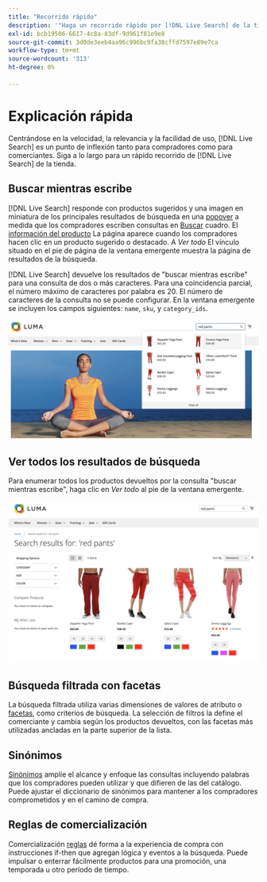```yaml
---
title: "Recorrido rápido"
description: '"Haga un recorrido rápido por [!DNL Live Search] de la tienda".'
exl-id: bcb19506-6617-4c8a-83df-9d961f81e9e8
source-git-commit: 3d0de3eeb4aa96c996bc9fa38cffd7597e89e7ca
workflow-type: tm+mt
source-wordcount: '313'
ht-degree: 0%

---
```


# Explicación rápida

Centrándose en la velocidad, la relevancia y la facilidad de uso, [!DNL Live Search] es un punto de inflexión tanto para compradores como para comerciantes. Siga a lo largo para un rápido recorrido de [!DNL Live Search] de la tienda.

## Buscar mientras escribe

[!DNL Live Search] responde con productos sugeridos y una imagen en miniatura de los principales resultados de búsqueda en una [popover](storefront-popover.md) a medida que los compradores escriben consultas en [Buscar](https://experienceleague.adobe.com/docs/commerce-admin/catalog/catalog/search/search.html#quick-search) cuadro. El [información del producto](https://experienceleague.adobe.com/docs/commerce-admin/start/storefront/storefront.html#product-page) La página aparece cuando los compradores hacen clic en un producto sugerido o destacado. A _Ver todo_ El vínculo situado en el pie de página de la ventana emergente muestra la página de resultados de la búsqueda.

[!DNL Live Search] devuelve los resultados de &quot;buscar mientras escribe&quot; para una consulta de dos o más caracteres. Para una coincidencia parcial, el número máximo de caracteres por palabra es 20. El número de caracteres de la consulta no se puede configurar. En la ventana emergente se incluyen los campos siguientes: `name`, `sku`, y `category_ids`.

![Ejemplo de tienda - buscar mientras escribes](assets/storefront-search-as-you-type.png)

## Ver todos los resultados de búsqueda

Para enumerar todos los productos devueltos por la consulta &quot;buscar mientras escribe&quot;, haga clic en _Ver todo_ al pie de la ventana emergente.

![Ejemplo de tienda: facetas de precio](assets/storefront-view-all-search-results.png)

## Búsqueda filtrada con facetas

La búsqueda filtrada utiliza varias dimensiones de valores de atributo o [facetas](facets.md), como criterios de búsqueda. La selección de filtros la define el comerciante y cambia según los productos devueltos, con las facetas más utilizadas ancladas en la parte superior de la lista.

## Sinónimos

[Sinónimos](synonyms.md) amplíe el alcance y enfoque las consultas incluyendo palabras que los compradores pueden utilizar y que difieren de las del catálogo. Puede ajustar el diccionario de sinónimos para mantener a los compradores comprometidos y en el camino de compra.

## Reglas de comercialización

Comercialización [reglas](rules.md) dé forma a la experiencia de compra con instrucciones if-then que agregan lógica y eventos a la búsqueda. Puede impulsar o enterrar fácilmente productos para una promoción, una temporada u otro período de tiempo.

